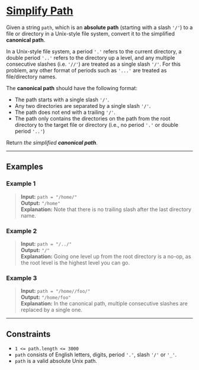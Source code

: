 # [Simplify Path](https://leetcode.com/problems/simplify-path/)

Given a string `path`, which is an **absolute path** (starting with a slash `'/'`) to a file or directory in a Unix-style file system, convert it to the simplified **canonical path**.

In a Unix-style file system, a period `'.'` refers to the current directory, a double period `'..'` refers to the directory up a level, and any multiple consecutive slashes (i.e. `'//'`) are treated as a single slash `'/'`. For this problem, any other format of periods such as `'...'` are treated as file/directory names.

The **canonical path** should have the following format:
- The path starts with a single slash `'/'`.
- Any two directories are separated by a single slash `'/'`.
- The path does not end with a trailing `'/'`.
- The path only contains the directories on the path from the root directory to the target file or directory (i.e., no period `'.'` or double period `'..'`)

Return *the simplified **canonical path***.

---

## Examples

### Example 1
> **Input:** `path = "/home/"`  
> **Output:** `"/home"`  
> **Explanation:** Note that there is no trailing slash after the last directory name.

### Example 2
> **Input:** `path = "/../"`  
> **Output:** `"/"`  
> **Explanation:** Going one level up from the root directory is a no-op, as the root level is the highest level you can go.

### Example 3
> **Input:** `path = "/home//foo/"`  
> **Output:** `"/home/foo"`  
> **Explanation:** In the canonical path, multiple consecutive slashes are replaced by a single one.

---

## Constraints
- `1 <= path.length <= 3000`
- `path` consists of English letters, digits, period `'.'`, slash `'/'` or `'_'`.
- `path` is a valid absolute Unix path. 